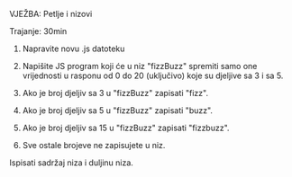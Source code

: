 VJEŽBA: Petlje i nizovi

Trajanje: 30min


1. Napravite novu .js datoteku

2. Napišite JS program koji će u niz "fizzBuzz" spremiti samo one vrijednosti u rasponu od 0 do 20 (uključivo) koje su djeljive sa 3 i sa 5.

4. Ako je broj djeljiv sa 3 u "fizzBuzz" zapisati "fizz".

5. Ako je broj djeljiv sa 5 u "fizzBuzz" zapisati "buzz".

6. Ako je broj djeljiv sa 15 u "fizzBuzz" zapisati "fizzbuzz".

7. Sve ostale brojeve ne zapisujete u niz.


Ispisati sadržaj niza i duljinu niza.
